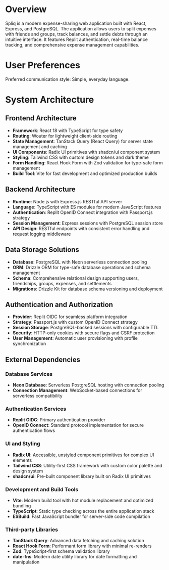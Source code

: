 # Overview

Spliq is a modern expense-sharing web application built with React, Express, and PostgreSQL. The application allows users to split expenses with friends and groups, track balances, and settle debts through an intuitive interface. It features Replit authentication, real-time balance tracking, and comprehensive expense management capabilities.

# User Preferences

Preferred communication style: Simple, everyday language.

# System Architecture

## Frontend Architecture
- **Framework**: React 18 with TypeScript for type safety
- **Routing**: Wouter for lightweight client-side routing
- **State Management**: TanStack Query (React Query) for server state management and caching
- **UI Components**: Radix UI primitives with shadcn/ui component system
- **Styling**: Tailwind CSS with custom design tokens and dark theme
- **Form Handling**: React Hook Form with Zod validation for type-safe form management
- **Build Tool**: Vite for fast development and optimized production builds

## Backend Architecture
- **Runtime**: Node.js with Express.js RESTful API server
- **Language**: TypeScript with ES modules for modern JavaScript features
- **Authentication**: Replit OpenID Connect integration with Passport.js strategy
- **Session Management**: Express sessions with PostgreSQL session store
- **API Design**: RESTful endpoints with consistent error handling and request logging middleware

## Data Storage Solutions
- **Database**: PostgreSQL with Neon serverless connection pooling
- **ORM**: Drizzle ORM for type-safe database operations and schema management
- **Schema**: Comprehensive relational design supporting users, friendships, groups, expenses, and settlements
- **Migrations**: Drizzle Kit for database schema versioning and deployment

## Authentication and Authorization
- **Provider**: Replit OIDC for seamless platform integration
- **Strategy**: Passport.js with custom OpenID Connect strategy
- **Session Storage**: PostgreSQL-backed sessions with configurable TTL
- **Security**: HTTP-only cookies with secure flags and CSRF protection
- **User Management**: Automatic user provisioning with profile synchronization

## External Dependencies

### Database Services
- **Neon Database**: Serverless PostgreSQL hosting with connection pooling
- **Connection Management**: WebSocket-based connections for serverless compatibility

### Authentication Services
- **Replit OIDC**: Primary authentication provider
- **OpenID Connect**: Standard protocol implementation for secure authentication flows

### UI and Styling
- **Radix UI**: Accessible, unstyled component primitives for complex UI elements
- **Tailwind CSS**: Utility-first CSS framework with custom color palette and design system
- **shadcn/ui**: Pre-built component library built on Radix UI primitives

### Development and Build Tools
- **Vite**: Modern build tool with hot module replacement and optimized bundling
- **TypeScript**: Static type checking across the entire application stack
- **ESBuild**: Fast JavaScript bundler for server-side code compilation

### Third-party Libraries
- **TanStack Query**: Advanced data fetching and caching solution
- **React Hook Form**: Performant form library with minimal re-renders
- **Zod**: TypeScript-first schema validation library
- **date-fns**: Modern date utility library for date formatting and manipulation